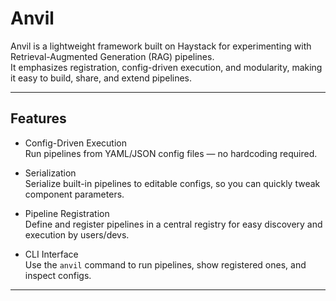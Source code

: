 # Anvil

Anvil is a lightweight framework built on Haystack for experimenting with Retrieval-Augmented Generation (RAG) pipelines.  
It emphasizes registration, config-driven execution, and modularity, making it easy to build, share, and extend pipelines.

---

## Features

- Config-Driven Execution  
  Run pipelines from YAML/JSON config files — no hardcoding required.

- Serialization  
  Serialize built-in pipelines to editable configs, so you can quickly tweak component parameters.

- Pipeline Registration  
  Define and register pipelines in a central registry for easy discovery and execution by users/devs.

- CLI Interface  
  Use the `anvil` command to run pipelines, show registered ones, and inspect configs.

---